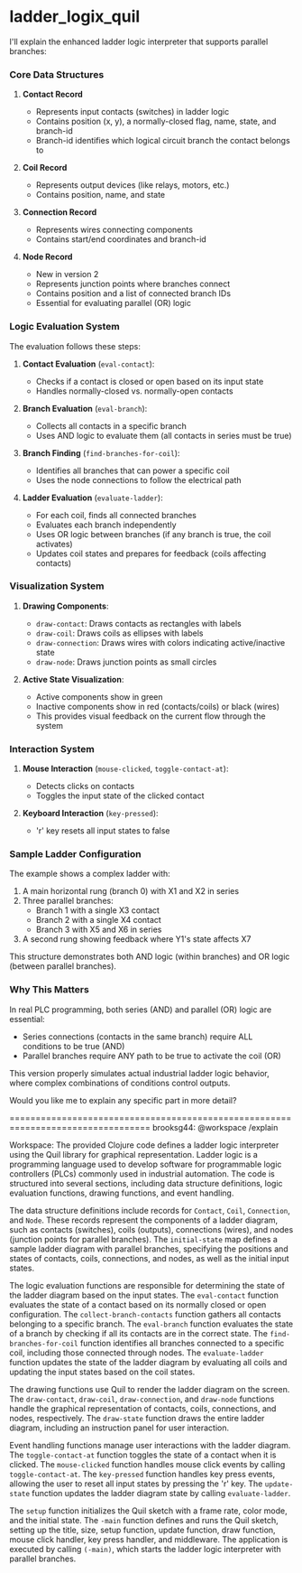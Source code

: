 # ladder_logix_quil

I'll explain the enhanced ladder logic interpreter that supports parallel branches:

### Core Data Structures

1. **Contact Record**
   - Represents input contacts (switches) in ladder logic
   - Contains position (x, y), a normally-closed flag, name, state, and branch-id
   - Branch-id identifies which logical circuit branch the contact belongs to

2. **Coil Record**
   - Represents output devices (like relays, motors, etc.)
   - Contains position, name, and state

3. **Connection Record**
   - Represents wires connecting components
   - Contains start/end coordinates and branch-id

4. **Node Record**
   - New in version 2
   - Represents junction points where branches connect
   - Contains position and a list of connected branch IDs
   - Essential for evaluating parallel (OR) logic

### Logic Evaluation System

The evaluation follows these steps:

1. **Contact Evaluation** (`eval-contact`):
   - Checks if a contact is closed or open based on its input state
   - Handles normally-closed vs. normally-open contacts

2. **Branch Evaluation** (`eval-branch`):
   - Collects all contacts in a specific branch
   - Uses AND logic to evaluate them (all contacts in series must be true)

3. **Branch Finding** (`find-branches-for-coil`):
   - Identifies all branches that can power a specific coil
   - Uses the node connections to follow the electrical path

4. **Ladder Evaluation** (`evaluate-ladder`):
   - For each coil, finds all connected branches
   - Evaluates each branch independently 
   - Uses OR logic between branches (if any branch is true, the coil activates)
   - Updates coil states and prepares for feedback (coils affecting contacts)

### Visualization System

1. **Drawing Components**:
   - `draw-contact`: Draws contacts as rectangles with labels
   - `draw-coil`: Draws coils as ellipses with labels
   - `draw-connection`: Draws wires with colors indicating active/inactive state
   - `draw-node`: Draws junction points as small circles

2. **Active State Visualization**:
   - Active components show in green
   - Inactive components show in red (contacts/coils) or black (wires)
   - This provides visual feedback on the current flow through the system

### Interaction System

1. **Mouse Interaction** (`mouse-clicked`, `toggle-contact-at`):
   - Detects clicks on contacts
   - Toggles the input state of the clicked contact

2. **Keyboard Interaction** (`key-pressed`):
   - 'r' key resets all input states to false

### Sample Ladder Configuration

The example shows a complex ladder with:

1. A main horizontal rung (branch 0) with X1 and X2 in series
2. Three parallel branches:
   - Branch 1 with a single X3 contact
   - Branch 2 with a single X4 contact
   - Branch 3 with X5 and X6 in series
3. A second rung showing feedback where Y1's state affects X7

This structure demonstrates both AND logic (within branches) and OR logic (between parallel branches).

### Why This Matters

In real PLC programming, both series (AND) and parallel (OR) logic are essential:
- Series connections (contacts in the same branch) require ALL conditions to be true (AND)
- Parallel branches require ANY path to be true to activate the coil (OR)

This version properly simulates actual industrial ladder logic behavior, where complex combinations of conditions control outputs.

Would you like me to explain any specific part in more detail?


=================================================================================
brooksg44: @workspace /explain 

Workspace: The provided Clojure code defines a ladder logic interpreter using the Quil library for graphical representation. Ladder logic is a programming language used to develop software for programmable logic controllers (PLCs) commonly used in industrial automation. The code is structured into several sections, including data structure definitions, logic evaluation functions, drawing functions, and event handling.

The data structure definitions include records for `Contact`, `Coil`, `Connection`, and `Node`. These records represent the components of a ladder diagram, such as contacts (switches), coils (outputs), connections (wires), and nodes (junction points for parallel branches). The `initial-state` map defines a sample ladder diagram with parallel branches, specifying the positions and states of contacts, coils, connections, and nodes, as well as the initial input states.

The logic evaluation functions are responsible for determining the state of the ladder diagram based on the input states. The `eval-contact` function evaluates the state of a contact based on its normally closed or open configuration. The `collect-branch-contacts` function gathers all contacts belonging to a specific branch. The `eval-branch` function evaluates the state of a branch by checking if all its contacts are in the correct state. The `find-branches-for-coil` function identifies all branches connected to a specific coil, including those connected through nodes. The `evaluate-ladder` function updates the state of the ladder diagram by evaluating all coils and updating the input states based on the coil states.

The drawing functions use Quil to render the ladder diagram on the screen. The `draw-contact`, `draw-coil`, `draw-connection`, and `draw-node` functions handle the graphical representation of contacts, coils, connections, and nodes, respectively. The `draw-state` function draws the entire ladder diagram, including an instruction panel for user interaction.

Event handling functions manage user interactions with the ladder diagram. The `toggle-contact-at` function toggles the state of a contact when it is clicked. The `mouse-clicked` function handles mouse click events by calling `toggle-contact-at`. The `key-pressed` function handles key press events, allowing the user to reset all input states by pressing the 'r' key. The `update-state` function updates the ladder diagram state by calling `evaluate-ladder`.

The `setup` function initializes the Quil sketch with a frame rate, color mode, and the initial state. The `-main` function defines and runs the Quil sketch, setting up the title, size, setup function, update function, draw function, mouse click handler, key press handler, and middleware. The application is executed by calling `(-main)`, which starts the ladder logic interpreter with parallel branches.

